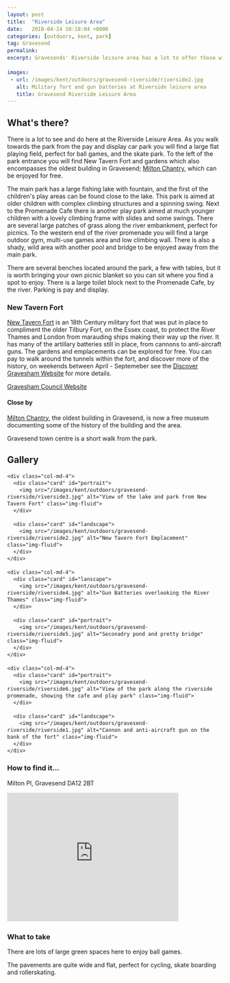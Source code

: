 ```yaml
---
layout: post
title:  "Riverside Leisure Area"
date:   2018-04-24 10:18:04 +0000
categories: [outdoors, kent, park]
tag: Gravesend
permalink: 
excerpt: Gravesends' Riverside leisure area has a lot to offer those willing to explore a little.  There is an old fort with many artillary batteries still in place, the oldest building in Gravesend, 2 play parks, a skate park, fishing pond, outdoors gym, cafe and toilets.

images: 
 - url: /images/kent/outdoors/gravesend-riverside/riverside2.jpg
   alt: Military fort and gun batteries at Riverside leisure area
   title: Gravesend Riverside Leisure Area
---
```


## What's there?
There is a lot to see and do here at the Riverside Leisure Area.  As you walk towards the park from the pay and display car park you will find a large flat playing field, perfect for ball games, and the skate park. To the left of the park entrance you will find New Tavern Fort and gardens which also encompasses the oldest building in Gravesend; [Milton Chantry](/indoors/kent/museum/2018/04/23/milton-chantry.html), which can be enjoyed for free.  

The main park has a large fishing lake with fountain, and the first of the children's play areas can be found close to the lake.  This park is aimed at older children with complex climbing structures and a spinning swing.  Next to the Promenade Cafe there is another play park aimed at much younger children with a lovely climbing frame with slides and some swings. There are several large patches of grass along the river embankment, perfect for picnics.  To the western end of the river promenade you will find a large outdoor gym, multi-use games area and low climbing wall.  There is also a shady, wild area with another pool and bridge to be enjoyed away from the main park.

There are several benches located around the park, a few with tables, but it is worth bringing your own picnic blanket so you can sit where you find a spot to enjoy.  There is a large toilet block next to the Promenade Cafe, by the river.  Parking is pay and display.

### New Tavern Fort
[New Tavern Fort](http://www.discovergravesham.co.uk/gravesend/new-tavern-fort.html) is an 18th Century military fort that was put in place to compliment the older Tilbury Fort, on the Essex coast, to protect the River Thames and London from marauding ships making their way up the river.  It has many of the artillary batteries still in place, from cannons to anti-aircraft guns.  The gardens and emplacements can be explored for free.  You can pay to walk around the tunnels within the fort, and discover more of the history, on weekends between April - Septemeber see the [Discover Gravesham Website](http://www.discovergravesham.co.uk/gravesend/new-tavern-fort.html) for more details. 

[Gravesham Council Website](https://www.gravesham.gov.uk/home/community-and-leisure/parks-and-play-areas/riverside-leisure-area?utm_content=buffer04034&utm_medium=social&utm_source=facebook.com&utm_campaign=buffer)

#### Close by
[Milton Chantry](/indoors/kent/museum/2018/04/24/milton-chantry.html), the oldest building in Gravesend, is now a free museum documenting some of the history of the building and the area.

Gravesend town centre is a short walk from the park.

## Gallery

<div class="container">

  <div class="row">

    <div class="col-md-4">
      <div class="card" id="portrait">
        <img src="/images/kent/outdoors/gravesend-riverside/riverside3.jpg" alt="View of the lake and park from New Tavern Fort" class="img-fluid">
      </div>

      <div class="card" id="landscape">
        <img src="/images/kent/outdoors/gravesend-riverside/riverside2.jpg" alt="New Tavern Fort Emplacement" class="img-fluid">
      </div>  
    </div>

    <div class="col-md-4">
      <div class="card" id="lanscape">
        <img src="/images/kent/outdoors/gravesend-riverside/riverside4.jpg" alt="Gun Batteries overlooking the River Thames" class="img-fluid">
      </div>

      <div class="card" id="portrait">
        <img src="/images/kent/outdoors/gravesend-riverside/riverside5.jpg" alt="Seconadry pond and pretty bridge" class="img-fluid">
      </div>
    </div>

    <div class="col-md-4">
      <div class="card" id="portrait">
        <img src="/images/kent/outdoors/gravesend-riverside/riverside6.jpg" alt="View of the park along the riverside promenade, showing the cafe and play park" class="img-fluid">
      </div>

      <div class="card" id="landscape">
        <img src="/images/kent/outdoors/gravesend-riverside/riverside1.jpg" alt="Cannon and anti-aircraft gun on the bank of the fort" class="img-fluid">
      </div>
    </div>

  </div>      
</div>


### How to find it...

Milton Pl, Gravesend DA12 2BT

<iframe src="https://www.google.com/maps/embed?pb=!1m18!1m12!1m3!1d4973.688760383329!2d0.3775537418939766!3d51.44265176745093!2m3!1f0!2f0!3f0!3m2!1i1024!2i768!4f13.1!3m3!1m2!1s0x47d8c9e2fc79cee3%3A0x3a2401f6be4e4c17!2sRiverside+Leisure+Area!5e0!3m2!1sen!2suk!4v1524568240135" width="400" height="300" frameborder="0" style="border:0" allowfullscreen></iframe>

### What to take

There are lots of large green spaces here to enjoy ball games.

The pavements are quite wide and flat, perfect for cycling, skate boarding and rollerskating.


